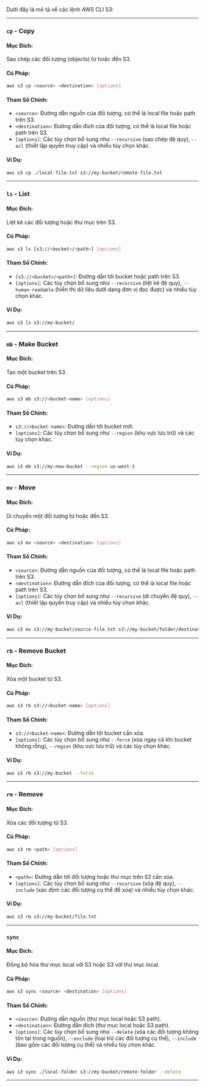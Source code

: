 Dưới đây là mô tả về các lệnh AWS CLI S3:

---

### `cp` - Copy

#### Mục Đích:

Sao chép các đối tượng (objects) từ hoặc đến S3.

#### Cú Pháp:

```bash
aws s3 cp <source> <destination> [options]
```

#### Tham Số Chính:

- `<source>`: Đường dẫn nguồn của đối tượng, có thể là local file hoặc path trên S3.
- `<destination>`: Đường dẫn đích của đối tượng, có thể là local file hoặc path trên S3.
- `[options]`: Các tùy chọn bổ sung như `--recursive` (sao chép đệ quy), `--acl` (thiết lập quyền truy cập) và nhiều tùy chọn khác.

#### Ví Dụ:

```bash
aws s3 cp ./local-file.txt s3://my-bucket/remote-file.txt
```

---

### `ls` - List

#### Mục Đích:

Liệt kê các đối tượng hoặc thư mục trên S3.

#### Cú Pháp:

```bash
aws s3 ls [s3://<bucket>/<path>] [options]
```

#### Tham Số Chính:

- `[s3://<bucket>/<path>]`: Đường dẫn tới bucket hoặc path trên S3.
- `[options]`: Các tùy chọn bổ sung như `--recursive` (liệt kê đệ quy), `--human-readable` (hiển thị dữ liệu dưới dạng đơn vị đọc được) và nhiều tùy chọn khác.

#### Ví Dụ:

```bash
aws s3 ls s3://my-bucket/
```

---

### `mb` - Make Bucket

#### Mục Đích:

Tạo một bucket trên S3.

#### Cú Pháp:

```bash
aws s3 mb s3://<bucket-name> [options]
```

#### Tham Số Chính:

- `s3://<bucket-name>`: Đường dẫn tới bucket mới.
- `[options]`: Các tùy chọn bổ sung như `--region` (khu vực lưu trữ) và các tùy chọn khác.

#### Ví Dụ:

```bash
aws s3 mb s3://my-new-bucket --region us-west-1
```

---

### `mv` - Move

#### Mục Đích:

Di chuyển một đối tượng từ hoặc đến S3.

#### Cú Pháp:

```bash
aws s3 mv <source> <destination> [options]
```

#### Tham Số Chính:

- `<source>`: Đường dẫn nguồn của đối tượng, có thể là local file hoặc path trên S3.
- `<destination>`: Đường dẫn đích của đối tượng, có thể là local file hoặc path trên S3.
- `[options]`: Các tùy chọn bổ sung như `--recursive` (di chuyển đệ quy), `--acl` (thiết lập quyền truy cập) và nhiều tùy chọn khác.

#### Ví Dụ:

```bash
aws s3 mv s3://my-bucket/source-file.txt s3://my-bucket/folder/destination-file.txt
```

---

### `rb` - Remove Bucket

#### Mục Đích:

Xóa một bucket từ S3.

#### Cú Pháp:

```bash
aws s3 rb s3://<bucket-name> [options]
```

#### Tham Số Chính:

- `s3://<bucket-name>`: Đường dẫn tới bucket cần xóa.
- `[options]`: Các tùy chọn bổ sung như `--force` (xóa ngay cả khi bucket không rỗng), `--region` (khu vực lưu trữ) và các tùy chọn khác.

#### Ví Dụ:

```bash
aws s3 rb s3://my-bucket --force
```

---

### `rm` - Remove

#### Mục Đích:

Xóa các đối tượng từ S3.

#### Cú Pháp:

```bash
aws s3 rm <path> [options]
```

#### Tham Số Chính:

- `<path>`: Đường dẫn tới đối tượng hoặc thư mục trên S3 cần xóa.
- `[options]`: Các tùy chọn bổ sung như `--recursive` (xóa đệ quy), `--include` (xác định các đối tượng cụ thể để xóa) và nhiều tùy chọn khác.

#### Ví Dụ:

```bash
aws s3 rm s3://my-bucket/file.txt
```

---

### `sync`

#### Mục Đích:

Đồng bộ hóa thư mục local với S3 hoặc S3 với thư mục local.

#### Cú Pháp:

```bash
aws s3 sync <source> <destination> [options]
```

#### Tham Số Chính:

- `<source>`: Đường dẫn nguồn (thư mục local hoặc S3 path).
- `<destination>`: Đường dẫn đích (thư mục local hoặc S3 path).
- `[options]`: Các tùy chọn bổ sung như `--delete` (xóa các đối tượng không tồn tại trong nguồn), `--exclude` (loại trừ các đối tượng cụ thể), `--include` (bao gồm các đối tượng cụ thể) và nhiều tùy chọn khác.

#### Ví Dụ:

```bash
aws s3 sync ./local-folder s3://my-bucket/remote-folder --delete
```

---
